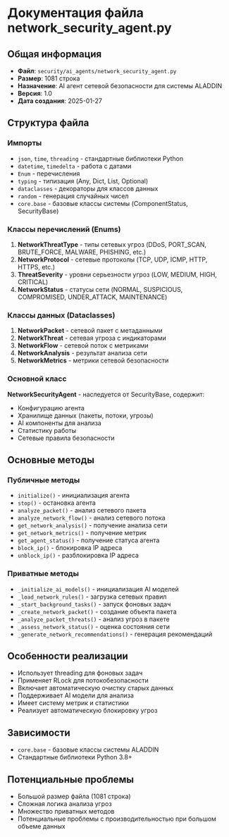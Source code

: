 # Документация файла network_security_agent.py

## Общая информация
- **Файл**: `security/ai_agents/network_security_agent.py`
- **Размер**: 1081 строка
- **Назначение**: AI агент сетевой безопасности для системы ALADDIN
- **Версия**: 1.0
- **Дата создания**: 2025-01-27

## Структура файла

### Импорты
- `json`, `time`, `threading` - стандартные библиотеки Python
- `datetime`, `timedelta` - работа с датами
- `Enum` - перечисления
- `typing` - типизация (Any, Dict, List, Optional)
- `dataclasses` - декораторы для классов данных
- `random` - генерация случайных чисел
- `core.base` - базовые классы системы (ComponentStatus, SecurityBase)

### Классы перечислений (Enums)
1. **NetworkThreatType** - типы сетевых угроз (DDoS, PORT_SCAN, BRUTE_FORCE, MALWARE, PHISHING, etc.)
2. **NetworkProtocol** - сетевые протоколы (TCP, UDP, ICMP, HTTP, HTTPS, etc.)
3. **ThreatSeverity** - уровни серьезности угроз (LOW, MEDIUM, HIGH, CRITICAL)
4. **NetworkStatus** - статусы сети (NORMAL, SUSPICIOUS, COMPROMISED, UNDER_ATTACK, MAINTENANCE)

### Классы данных (Dataclasses)
1. **NetworkPacket** - сетевой пакет с метаданными
2. **NetworkThreat** - сетевая угроза с индикаторами
3. **NetworkFlow** - сетевой поток с метриками
4. **NetworkAnalysis** - результат анализа сети
5. **NetworkMetrics** - метрики сетевой безопасности

### Основной класс
**NetworkSecurityAgent** - наследуется от SecurityBase, содержит:
- Конфигурацию агента
- Хранилище данных (пакеты, потоки, угрозы)
- AI компоненты для анализа
- Статистику работы
- Сетевые правила безопасности

## Основные методы

### Публичные методы
- `initialize()` - инициализация агента
- `stop()` - остановка агента
- `analyze_packet()` - анализ сетевого пакета
- `analyze_network_flow()` - анализ сетевого потока
- `get_network_analysis()` - получение анализа сети
- `get_network_metrics()` - получение метрик
- `get_agent_status()` - получение статуса агента
- `block_ip()` - блокировка IP адреса
- `unblock_ip()` - разблокировка IP адреса

### Приватные методы
- `_initialize_ai_models()` - инициализация AI моделей
- `_load_network_rules()` - загрузка сетевых правил
- `_start_background_tasks()` - запуск фоновых задач
- `_create_network_packet()` - создание объекта пакета
- `_analyze_packet_threats()` - анализ угроз в пакете
- `_assess_network_status()` - оценка состояния сети
- `_generate_network_recommendations()` - генерация рекомендаций

## Особенности реализации
- Использует threading для фоновых задач
- Применяет RLock для потокобезопасности
- Включает автоматическую очистку старых данных
- Поддерживает AI модели для анализа
- Имеет систему метрик и статистики
- Реализует автоматическую блокировку угроз

## Зависимости
- `core.base` - базовые классы системы ALADDIN
- Стандартные библиотеки Python 3.8+

## Потенциальные проблемы
- Большой размер файла (1081 строка)
- Сложная логика анализа угроз
- Множество приватных методов
- Потенциальные проблемы с производительностью при большом объеме данных